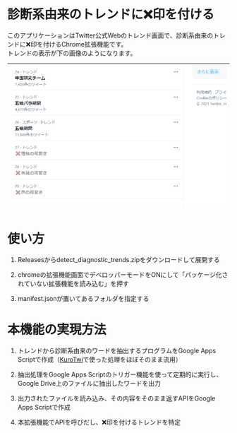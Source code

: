 # 診断系由来のトレンドに❌印を付ける
このアプリケーションはTwitter公式Webのトレンド画面で、診断系由来のトレンドに❌印を付けるChrome拡張機能です。  
トレンドの表示が下の画像のようになります。  
  
|![detect_diagnostic_trends_ss](https://raw.githubusercontent.com/oken1/images/master/detect_diagnostic_trends_readme/detect_diagnostic_trends_ss.png)|
|:-:|

  
# 使い方
1. Releasesからdetect_diagnostic_trends.zipをダウンロードして展開する  

2. chromeの拡張機能画面でデベロッパーモードをONにして「パッケージ化されていない拡張機能を読み込む」を押す  

3. manifest.jsonが置いてあるフォルダを指定する  
  
# 本機能の実現方法
1. トレンドから診断系由来のワードを抽出するプログラムをGoogle Apps Scriptで作成（[KuroTwi](https://github.com/oken1/kurotwi)で使った処理をほぼそのまま流用）  

2. 抽出処理をGoogle Apps Scriptのトリガー機能を使って定期的に実行し、Google Drive上のファイルに抽出したワードを出力  

3. 出力されたファイルを読み込み、その内容をそのまま返すAPIをGoogle Apps Scriptで作成  

4. 本拡張機能でAPIを呼びだし、❌印を付けるトレンドを特定  
